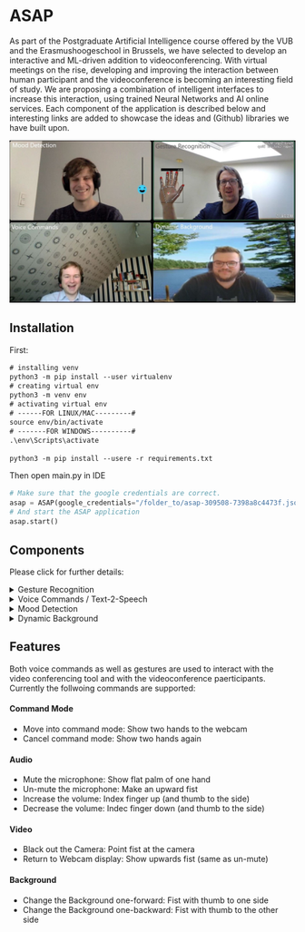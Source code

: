 # ASAP

As part of the Postgraduate Artificial Intelligence course offered by the VUB and the Erasmushoogeschool in Brussels, we have selected to develop an interactive and ML-driven addition to videoconferencing. With virtual meetings on the rise, developing and improving the interaction between human participant and the videoconference is becoming an interesting field of study. We are proposing a combination of intelligent interfaces to increase this interaction, using trained Neural Networks and AI online services. Each component of the application is described below and interesting links are added to showcase the ideas and (Github) libraries we have built upon.

<img src="assets/asap.jpg" width="720">

## Installation

First: 
```shell
# installing venv 
python3 -m pip install --user virtualenv
# creating virtual env
python3 -m venv env
# activating virtual env
# ------FOR LINUX/MAC---------#
source env/bin/activate
# -------FOR WINDOWS----------#
.\env\Scripts\activate

python3 -m pip install --usere -r requirements.txt
```

Then open main.py in IDE

```python
# Make sure that the google credentials are correct.
asap = ASAP(google_credentials="/folder_to/asap-309508-7398a8c4473f.json")
# And start the ASAP application
asap.start()
```

## Components

Please click for further details:

<details>
<summary>Gesture Recognition</summary>
<p><p />
The Gesture Recognition component makes use of the Google-developed Mediapipe framework for hand recognition. The hand landmarks are used as coordinates that can be fed into a neural network to recognize hand gestures (and finger gestures).
 
#### Disclaimer
The code makes use of existing libraries and is based in large parts on the following repositories:
* It uses the Mediapipe framework published by Google: https://mediapipe.dev/
* It is based on code published by Kazuhito00 on Github: https://github.com/Kazuhito00/hand-gesture-recognition-using-mediapipe/blob/main/README_EN.md
published under Apache 2.0 licence: https://github.com/Kazuhito00/hand-gesture-recognition-using-mediapipe/blob/main/LICENSE
* It uses hand gestures trained by kinivi, his neural network design and Jupyter notebook from Github: https://github.com/kinivi/tello-gesture-control published under Apache 2.0 licence: https://github.com/kinivi/tello-gesture-control/blob/main/LICENSE

#### Machine Learning (ML) / Artificial Intelligence (AI)
ML/AI is used in this component to identify hand gestures in webcam images. The Google mediapipe framework allows to identify one or both hand(s) and returns the coordinates of hand, fingers and joints.
<img src="assets/gesturesMediapipe.png" width="720">
<p />
These coordinates are transformed in three steps: from the Mediapipe landmarks to relative coordinates, then the x/y components are separated and the resulting 
variables normalized. 
<img src="assets/gesturesXY.png" width="720">
<p />
The neural network is a simple one with three fully connected RELU layers followed by a Softmax translation to the discrete results (originally 8, for our purposes one added):
<img src="assets/gesturesNN.jpg" width="720">
<p />
The model training is executed in a Jupyter notebook. The neural network is fed with the normalized coordinates and the labels that indicate the hand gesture. The model achieves around 99.96% accuracy in around 00 epochs. The saved model is transformed into a tflite model and used to infer the hand gestures from the webcam images (pre-evaluated through Mediapipe)

#### Further Interesting Links
* Mediapipe Demo
  * <a href="https://mediapipe.dev/demo/holistic_remote/" target="blank">Holistic Mediapipe demo</a>
</p>
</details>

<details>
<summary>Voice Commands / Text-2-Speech</summary>
<p><p />
...
</p>
</details>

<details><summary>Mood Detection</summary>
<p><p />
...
</p>
</details>

<details><summary>Dynamic Background</summary>
<p><p />
...
</p>
</details>

## Features
 
Both voice commands as well as gestures are used to interact with the video conferencing tool and with the videoconference paerticipants. Currently the follwoing commands are supported:

#### Command Mode
* Move into command mode: Show two hands to the webcam
* Cancel command mode: Show two hands again
 
#### Audio
* Mute the microphone: Show flat palm of one hand
* Un-mute the microphone: Make an upward fist
* Increase the volume: Index finger up (and thumb to the side)
* Decrease the volume: Indec finger down (and thumb to the side)
 
#### Video
* Black out the Camera: Point fist at the camera
* Return to Webcam display: Show upwards fist (same as un-mute)
 
#### Background
* Change the Background one-forward: Fist with thumb to one side
* Change the Background one-backward: Fist with thumb to the other side
